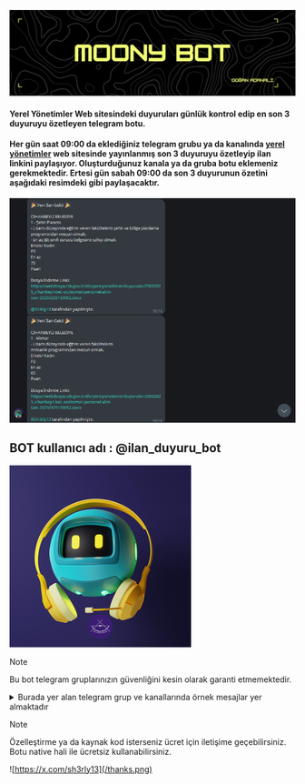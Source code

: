 ![](/merhaba.png)
#### Yerel Yönetimler Web sitesindeki duyuruları günlük kontrol edip en son 3 duyuruyu özetleyen telegram botu.
#### Her gün saat 09:00 da eklediğiniz telegram grubu ya da kanalında [yerel yönetimler](https://yerelyonetimler.csb.gov.tr/duyurular) web sitesinde yayınlanmış son 3 duyuruyu özetleyip ilan linkini paylaşıyor. Oluşturduğunuz kanala ya da gruba botu eklemeniz gerekmektedir. Ertesi gün sabah 09:00 da son 3 duyurunun özetini aşağıdaki resimdeki gibi paylaşacaktır.

![](/tanitim.png)
## BOT kullanıcı adı : @ilan_duyuru_bot

![](/pp.png)

>[!NOTE]
>Bu bot telegram gruplarınızın güvenliğini kesin olarak garanti etmemektedir.

<details><summary>Burada yer alan telegram grup ve kanallarında örnek mesajlar yer almaktadır</summary>

- [DUYURU 1](https://t.me/memurduyuru)
- [Duyuru Yedek Grup](https://t.me/kahramanmaraszabitkatipligi)
  
</details>

> [!NOTE]
> Özelleştirme ya da kaynak kod isterseniz ücret için iletişime geçebilirsiniz.
> Botu native hali ile ücretsiz kullanabilirsiniz.

![https://x.com/sh3rly13](/thanks.png)
